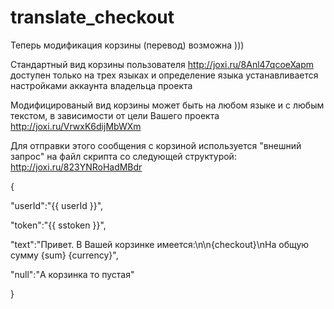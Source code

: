 # translate_checkout
Теперь модификация корзины (перевод) возможна )))


Стандартный вид корзины пользователя http://joxi.ru/8Anl47qcoeXapm доступен только на трех языках и определение языка устанавливается настройками аккаунта владельца проекта

Модифицированый вид корзины может быть на любом языке и с любым текстом, в зависимости от цели Вашего проекта http://joxi.ru/VrwxK6dijMbWXm

Для отправки этого сообщения с корзиной используется "внешний запрос" на файл скрипта со следующей структурой: http://joxi.ru/823YNRoHadMBdr


{

"userId":"{{ userId }}",

"token":"{{ sstoken }}",

"text":"Привет. В Вашей корзинке имеется:\n\n{checkout}\nНа общую сумму {sum} {currency}",

"null":"А корзинка то пустая"

}
